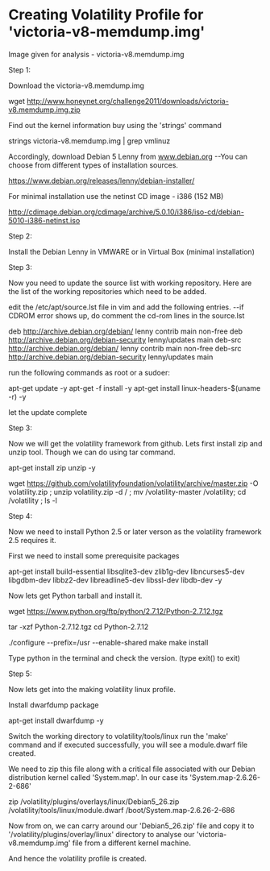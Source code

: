 # Creating Volatility Profile for 'victoria-v8-memdump.img'

Image given for analysis - victoria-v8.memdump.img

Step 1:

Download the victoria-v8.memdump.img

wget http://www.honeynet.org/challenge2011/downloads/victoria-v8.memdump.img.zip

Find out the kernel information buy using the 'strings' command

strings victoria-v8.memdump.img | grep vmlinuz

Accordingly, download Debian 5 Lenny from www.debian.org
--You can choose from different types of installation sources.

https://www.debian.org/releases/lenny/debian-installer/

For minimal installation use the netinst CD image - i386 (152 MB)

http://cdimage.debian.org/cdimage/archive/5.0.10/i386/iso-cd/debian-5010-i386-netinst.iso

Step 2:

Install the Debian Lenny in VMWARE or in Virtual Box (minimal installation)

Step 3:

Now you need to update the source list with working repository. Here are the list of the working repositories which need to be added.

edit the /etc/apt/source.lst file in vim and add the following entries.
--if CDROM error shows up, do comment the cd-rom lines in the source.lst

deb http://archive.debian.org/debian/ lenny contrib main non-free
deb http://archive.debian.org/debian-security lenny/updates main
deb-src http://archive.debian.org/debian/ lenny contrib main non-free
deb-src http://archive.debian.org/debian-security lenny/updates main

run the following commands as root or a sudoer:

apt-get update -y
apt-get -f install -y
apt-get install linux-headers-$(uname -r) -y

let the update complete 

Step 3:

Now we will get the volatility framework from github. 
Lets first install zip and unzip tool. Though we can do using tar command.

apt-get install zip unzip -y

wget https://github.com/volatilityfoundation/volatility/archive/master.zip -O volatility.zip ; unzip volatility.zip -d / ; mv /volatility-master /volatility; cd /volatility ; ls -l

Step 4:

Now we need to install Python 2.5 or later verson as the volatility framework 2.5 requires it. 

First we need to install some prerequisite packages

apt-get install build-essential libsqlite3-dev zlib1g-dev libncurses5-dev libgdbm-dev libbz2-dev libreadline5-dev libssl-dev libdb-dev -y

Now lets get Python tarball and install it.

wget https://www.python.org/ftp/python/2.7.12/Python-2.7.12.tgz

tar -xzf Python-2.7.12.tgz
cd Python-2.7.12

./configure --prefix=/usr --enable-shared
make
make install

Type python in the terminal and check the version. (type exit() to exit)

Step 5:

Now lets get into the making volatility linux profile.

Install dwarfdump package  

apt-get install dwarfdump -y

Switch the working directory to volatility/tools/linux
run the 'make' command and if executed successfully, you will see a module.dwarf file created.

We need to zip this file along with a critical file associated with our Debian distribution kernel called 'System.map'. In our case its 'System.map-2.6.26-2-686'

zip /volatility/plugins/overlays/linux/Debian5_26.zip /volatility/tools/linux/module.dwarf /boot/System.map-2.6.26-2-686

Now from on, we can carry around our 'Debian5_26.zip' file and copy it to '/volatility/plugins/overlay/linux' directory to analyse our 'victoria-v8.memdump.img' file from a different kernel machine. 

And hence the volatility profile is created.


 

 
